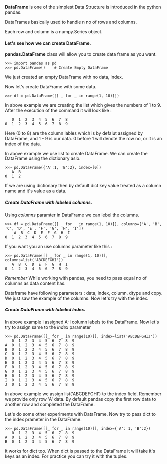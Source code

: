 __DataFrame__ is one of the simplest Data Structure is introduced in the python pandas.

DataFrames basically used to handle n no of rows and columns.

Each row and column is a numpy.Series object.

#### Let's see how we can create DataFrame.
__pandas.DataFrame__ class will allow you to create data frame as you want.
```
>>> import pandas as pd
>>> pd.DataFrame()    # Create Empty DataFrame
```
We just created an empty DataFrame with no data, index.

Now let's create DataFrame with some data.
```
>>> df = pd.DataFrame([[ _ for _ in range(1, 10)]])
```
In above example we are creating the list which gives the numbers of 1 to 9.
After the execution of the command it will look like :
```
   0  1  2  3  4  5  6  7  8
0  1  2  3  4  5  6  7  8  9
```
Here (0 to 8) are the column lables which is by defalut assigned by DataFrame, and 1 - 9 is our data.
0 before 1 will denote the row no, or it is an index of the data.

In above example we use list to create DataFrame. We can create the DataFrame using the dictionary aslo.
```
>>> pd.DataFrame({'A':1, 'B':2}, index=[0])
   A  B
0  1  2
```
If we are using dictionary then by default dict key value treated as a column name and it's value as a data.

##### Create DataFrame with labeled columns.
Using *columns* paramter in DataFrame we can lebel the columns.
```
>>> df = pd.DataFrame([[ _ for _ in range(1, 10)]], columns=['A', 'B', 'C', 'D', 'E', 'F', 'G', 'H', 'I'])
    A  B  C  D  E  F  G  H  I
0  1  2  3  4  5  6  7  8  9

```
If you want you an use columns parameter like this :
```
>>> pd.DataFrame([[ _ for _ in range(1, 10)]], columns=list('ABCDEFGHI'))
   A  B  C  D  E  F  G  H  I
0  1  2  3  4  5  6  7  8  9
```
*Remember* While working with pandas, you need to pass equal no of columns as data content has.

Dataframe have following parameters : data, index, column, dtype and copy. We just saw the example of the columns. Now let's try with the index.

##### Create DataFrame with labeled index.
In above example i assigned A-I column labels to the DataFrame. Now let's try to assign same to the *index* parameter
```
>>> pd.DataFrame([[_ for _ in range(10)]], index=list('ABCDEFGHIJ')) 
   0  1  2  3  4  5  6  7  8  9
A  0  1  2  3  4  5  6  7  8  9
B  0  1  2  3  4  5  6  7  8  9
C  0  1  2  3  4  5  6  7  8  9
D  0  1  2  3  4  5  6  7  8  9
E  0  1  2  3  4  5  6  7  8  9
F  0  1  2  3  4  5  6  7  8  9
G  0  1  2  3  4  5  6  7  8  9
H  0  1  2  3  4  5  6  7  8  9
I  0  1  2  3  4  5  6  7  8  9
J  0  1  2  3  4  5  6  7  8  9
```
In above example we assign list('ABCDEFGHI') to the index field. Remember we provide only row 'A' data. By default pandas copy the first row data to another row and completed the DataFrame.

Let's do some other experiments with DataFrame. Now try to pass dict to the index prameter in the DataFrame.
```
>>> pd.DataFrame([[_ for _ in range(10)]], index={'A': 1, 'B':2})
   0  1  2  3  4  5  6  7  8  9
A  0  1  2  3  4  5  6  7  8  9
B  0  1  2  3  4  5  6  7  8  9
```

it works for dict too. When dict is passed to the DataFrame it will take it's keys as an index. For practice you can try it with the tuples.

